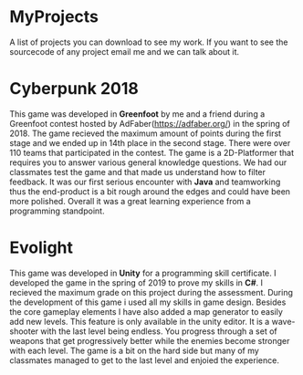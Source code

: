 # MyProjects
A list of projects you can download to see my work.
If you want to see the sourcecode of any project email me and we can talk about it.

# Cyberpunk 2018
This game was developed in **Greenfoot** by me and a friend during a Greenfoot contest hosted by AdFaber(https://adfaber.org/) in the spring of 2018.
The game recieved the maximum amount of points during the first stage and we ended up in 14th place in the second stage. There were over 110 teams that participated in the contest.
The game is a 2D-Platformer that requires you to answer various general knowledge questions. We had our classmates test the game and that made us understand how to filter feedback.
It was our first serious encounter with **Java** and teamworking thus the end-product is a bit rough around the edges and could have been more polished.
Overall it was a great learning experience from a programming standpoint.

# Evolight
This game was developed in **Unity** for a programming skill certificate. I developed the game in the spring of 2019 to prove my skills in **C#**.
I recieved the maximum grade on this project during the assessment. During the development of this game i used all my skills in game design.
Besides the core gameplay elements I have also added a map generator to easily add new levels. This feature is only available in the unity editor.
It is a wave-shooter with the last level being endless. You progress through a set of weapons that get progressively better while the enemies become stronger with each level.
The game is a bit on the hard side but many of my classmates managed to get to the last level and enjoied the experience.
